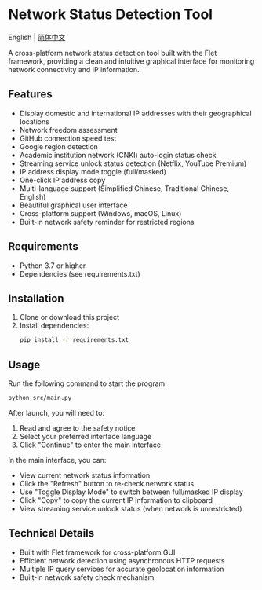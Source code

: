# Network Status Detection Tool

English | [简体中文](README.md)

A cross-platform network status detection tool built with the Flet framework, providing a clean and intuitive graphical interface for monitoring network connectivity and IP information.

## Features

- Display domestic and international IP addresses with their geographical locations
- Network freedom assessment
- GitHub connection speed test
- Google region detection
- Academic institution network (CNKI) auto-login status check
- Streaming service unlock status detection (Netflix, YouTube Premium)
- IP address display mode toggle (full/masked)
- One-click IP address copy
- Multi-language support (Simplified Chinese, Traditional Chinese, English)
- Beautiful graphical user interface
- Cross-platform support (Windows, macOS, Linux)
- Built-in network safety reminder for restricted regions

## Requirements

- Python 3.7 or higher
- Dependencies (see requirements.txt)

## Installation

1. Clone or download this project
2. Install dependencies:
   ```bash
   pip install -r requirements.txt
   ```

## Usage

Run the following command to start the program:
```bash
python src/main.py
```

After launch, you will need to:
1. Read and agree to the safety notice
2. Select your preferred interface language
3. Click "Continue" to enter the main interface

In the main interface, you can:
- View current network status information
- Click the "Refresh" button to re-check network status
- Use "Toggle Display Mode" to switch between full/masked IP display
- Click "Copy" to copy the current IP information to clipboard
- View streaming service unlock status (when network is unrestricted)

## Technical Details

- Built with Flet framework for cross-platform GUI
- Efficient network detection using asynchronous HTTP requests
- Multiple IP query services for accurate geolocation information
- Built-in network safety check mechanism 